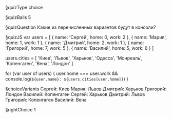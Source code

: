 §quizType
choice

§quizBalls
5

§quizQuestion
Какие из перечисленных вариантов будут в консоли?



§quizJS
var users = [
  { name: 'Сергей', home: 0, work: 2 },
  { name: 'Мария', home: 1, work: 1 },
  { name: 'Дмитрий', home: 2, work: 1 },
  { name: 'Григорий', home: 7, work: 5 },
  { name: 'Василий', home: 5, work: 6 }
]

users.cities = [
  'Киев',
  'Львов',
  'Харьков',
  'Одесса',
  'Монреаль',
  'Копенгаген',
  'Вена',
  'Лондон'
]

for (var user of users) {
  user.home === user.work &&
    console.log(`${user.name}: ${users.cities[user.home]}`)
}




§choiceVariants
Сергей: Киев
Мария: Львов
Дмитрий: Харьков
Григорий: Лондон
Василий: Копенгаген
Сергей: Харьков
Дмитрий: Львов
Григорий: Копенгаген
Василий: Вена



§rightChoice
1
